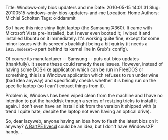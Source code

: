 Title: Windows-only bios updaters and me
Date: 2010-05-15 14:01:31
Slug: 20100515-windows-only-bios-updaters-and-me
Location: Home
Authors: Michiel Scholten
Tags: olddammit

<p>So I have this nice shiny light laptop (the Samsung X360). It came with Microsoft Vista pre-installed, but I never even booted it; I wiped it and installed Ubuntu on it immediately. It's working quite fine, except for some minor issues with its screen's backlight being a bit quirky (it needs a <code>i915.modeset=0</code> part behind its kernel line in Grub's config).</p>

<p>Of course its manufacturer -- Samsung -- puts out bios updates (thankfully). It seems these could remedy these issues. However, instead of having some DOS-like application which can be run in FreeDOS or something, this is a Windows application which refuses to run under wine (bad idea anyway) and specifically checks whether it is being run on the specific laptop (so I can't extract things from it).</p>

<p>Problem is, Windows has been wiped clean from the machine and I have no intention to put the harddisk through a series of resizing tricks to install it again. I don't even have an install disk from the version it shipped with (a trend I quite hate, despite the laptop not even having an optical drive).</p>

<p>So, dear lazyweb, anyone having an idea how to flash the latest bios on it anyway? <a href="http://en.wikipedia.org/wiki/BartPE">A BartPE livecd</a> could be an idea, but I don't have WindowsXP handy...</p>